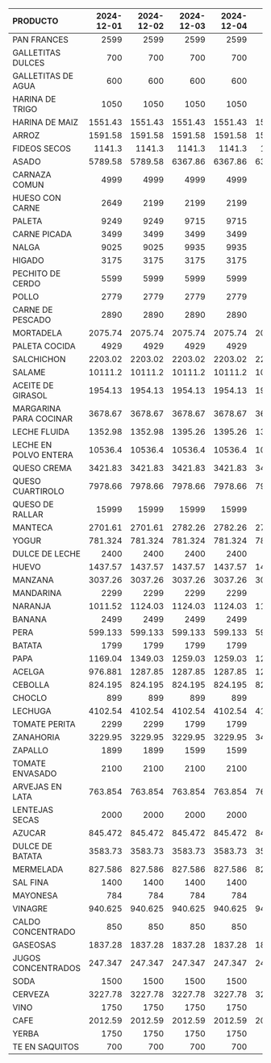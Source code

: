 | PRODUCTO               |   2024-12-01 |   2024-12-02 |   2024-12-03 |   2024-12-04 |   2024-12-05 |
|:-----------------------|-------------:|-------------:|-------------:|-------------:|-------------:|
| PAN FRANCES            |     2599     |     2599     |     2599     |     2599     |     2599     |
| GALLETITAS DULCES      |      700     |      700     |      700     |      700     |      700     |
| GALLETITAS DE AGUA     |      600     |      600     |      600     |      600     |      600     |
| HARINA DE TRIGO        |     1050     |     1050     |     1050     |     1050     |     1050     |
| HARINA DE MAIZ         |     1551.43  |     1551.43  |     1551.43  |     1551.43  |     1551.43  |
| ARROZ                  |     1591.58  |     1591.58  |     1591.58  |     1591.58  |     1591.58  |
| FIDEOS SECOS           |     1141.3   |     1141.3   |     1141.3   |     1141.3   |     1141.3   |
| ASADO                  |     5789.58  |     5789.58  |     6367.86  |     6367.86  |     6367.86  |
| CARNAZA COMUN          |     4999     |     4999     |     4999     |     4999     |     4999     |
| HUESO CON CARNE        |     2649     |     2199     |     2199     |     2199     |     2199     |
| PALETA                 |     9249     |     9249     |     9715     |     9715     |     9715     |
| CARNE PICADA           |     3499     |     3499     |     3499     |     3499     |     3499     |
| NALGA                  |     9025     |     9025     |     9935     |     9935     |     9935     |
| HIGADO                 |     3175     |     3175     |     3175     |     3175     |     3175     |
| PECHITO DE CERDO       |     5599     |     5999     |     5999     |     5999     |     5999     |
| POLLO                  |     2779     |     2779     |     2779     |     2779     |     2779     |
| CARNE DE PESCADO       |     2890     |     2890     |     2890     |     2890     |     2890     |
| MORTADELA              |     2075.74  |     2075.74  |     2075.74  |     2075.74  |     2075.74  |
| PALETA COCIDA          |     4929     |     4929     |     4929     |     4929     |     4929     |
| SALCHICHON             |     2203.02  |     2203.02  |     2203.02  |     2203.02  |     2203.02  |
| SALAME                 |    10111.2   |    10111.2   |    10111.2   |    10111.2   |    10111.2   |
| ACEITE DE GIRASOL      |     1954.13  |     1954.13  |     1954.13  |     1954.13  |     1954.13  |
| MARGARINA PARA COCINAR |     3678.67  |     3678.67  |     3678.67  |     3678.67  |     3678.67  |
| LECHE FLUIDA           |     1352.98  |     1352.98  |     1395.26  |     1395.26  |     1395.26  |
| LECHE EN POLVO ENTERA  |    10536.4   |    10536.4   |    10536.4   |    10536.4   |    10536.4   |
| QUESO CREMA            |     3421.83  |     3421.83  |     3421.83  |     3421.83  |     3421.83  |
| QUESO CUARTIROLO       |     7978.66  |     7978.66  |     7978.66  |     7978.66  |     7978.66  |
| QUESO DE RALLAR        |    15999     |    15999     |    15999     |    15999     |    15999     |
| MANTECA                |     2701.61  |     2701.61  |     2782.26  |     2782.26  |     2782.26  |
| YOGUR                  |      781.324 |      781.324 |      781.324 |      781.324 |      781.324 |
| DULCE DE LECHE         |     2400     |     2400     |     2400     |     2400     |     2400     |
| HUEVO                  |     1437.57  |     1437.57  |     1437.57  |     1437.57  |     1437.57  |
| MANZANA                |     3037.26  |     3037.26  |     3037.26  |     3037.26  |     3037.26  |
| MANDARINA              |     2299     |     2299     |     2299     |     2299     |     2299     |
| NARANJA                |     1011.52  |     1124.03  |     1124.03  |     1124.03  |     1124.03  |
| BANANA                 |     2499     |     2499     |     2499     |     2499     |     2499     |
| PERA                   |      599.133 |      599.133 |      599.133 |      599.133 |      599.133 |
| BATATA                 |     1799     |     1799     |     1799     |     1799     |     1799     |
| PAPA                   |     1169.04  |     1349.03  |     1259.03  |     1259.03  |     1259.03  |
| ACELGA                 |      976.881 |     1287.85  |     1287.85  |     1287.85  |     1287.85  |
| CEBOLLA                |      824.195 |      824.195 |      824.195 |      824.195 |      824.195 |
| CHOCLO                 |      899     |      899     |      899     |      899     |      999     |
| LECHUGA                |     4102.54  |     4102.54  |     4102.54  |     4102.54  |     4102.54  |
| TOMATE PERITA          |     2299     |     2299     |     1799     |     1799     |     1499     |
| ZANAHORIA              |     3229.95  |     3229.95  |     3229.95  |     3229.95  |     3445.42  |
| ZAPALLO                |     1899     |     1899     |     1599     |     1599     |     1599     |
| TOMATE ENVASADO        |     2100     |     2100     |     2100     |     2100     |     2100     |
| ARVEJAS EN LATA        |      763.854 |      763.854 |      763.854 |      763.854 |      763.854 |
| LENTEJAS SECAS         |     2000     |     2000     |     2000     |     2000     |     2000     |
| AZUCAR                 |      845.472 |      845.472 |      845.472 |      845.472 |      845.472 |
| DULCE DE BATATA        |     3583.73  |     3583.73  |     3583.73  |     3583.73  |     3583.73  |
| MERMELADA              |      827.586 |      827.586 |      827.586 |      827.586 |      827.586 |
| SAL FINA               |     1400     |     1400     |     1400     |     1400     |     1400     |
| MAYONESA               |      784     |      784     |      784     |      784     |      784     |
| VINAGRE                |      940.625 |      940.625 |      940.625 |      940.625 |      940.625 |
| CALDO CONCENTRADO      |      850     |      850     |      850     |      850     |      850     |
| GASEOSAS               |     1837.28  |     1837.28  |     1837.28  |     1837.28  |     1837.28  |
| JUGOS CONCENTRADOS     |      247.347 |      247.347 |      247.347 |      247.347 |      247.347 |
| SODA                   |     1500     |     1500     |     1500     |     1500     |     1500     |
| CERVEZA                |     3227.78  |     3227.78  |     3227.78  |     3227.78  |     3227.78  |
| VINO                   |     1750     |     1750     |     1750     |     1750     |     1750     |
| CAFE                   |     2012.59  |     2012.59  |     2012.59  |     2012.59  |     2012.59  |
| YERBA                  |     1750     |     1750     |     1750     |     1750     |     1750     |
| TE EN SAQUITOS         |      700     |      700     |      700     |      700     |      700     |